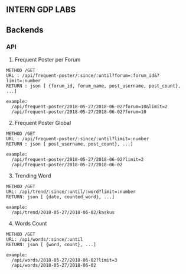 ## INTERN GDP LABS 



## Backends

### API
1. Frequent Poster per Forum
```
METHOD /GET
URL : /api/frequent-poster/:since/:until?forum=:forum_id&?limit=:number
RETURN : json [ {forum_id, forum_name, post_username, post_count}, ...]

example:  
  /api/frequent-poster/2018-05-27/2018-06-02?forum=10&limit=2
  /api/frequent-poster/2018-05-27/2018-06-02?forum=10
```

2. Frequent Poster Global
```
METHOD /GET
URL : /api/frequent-poster/:since/:until?limit=:number
RETURN : json [ post_username, post_count}, ...]

example: 
  /api/frequent-poster/2018-05-27/2018-06-02?limit=2
  /api/frequent-poster/2018-05-27/2018-06-02
```

3. Trending Word
```
METHOD /GET
URL: /api/trend/:since/:until/:word?limit=:number
RETURN: json [ {date, counted_word}, ...]

example:
  /api/trend/2018-05-27/2018-06-02/kaskus
```

4. Words Count
```
METHOD /GET
URL: /api/words/:since/:until
RETURN: json [ {word, count}, ...]

example: 
  /api/words/2018-05-27/2018-06-02?limit=3
  /api/words/2018-05-27/2018-06-02
```